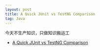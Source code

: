```yaml
---
layout: post
title: A Quick JUnit vs TestNG Comparison
tag: Java
---
```


今天不生产知识，只做知识搬运工

* [A Quick JUnit vs TestNG Comparison](https://www.baeldung.com/junit-vs-testng)